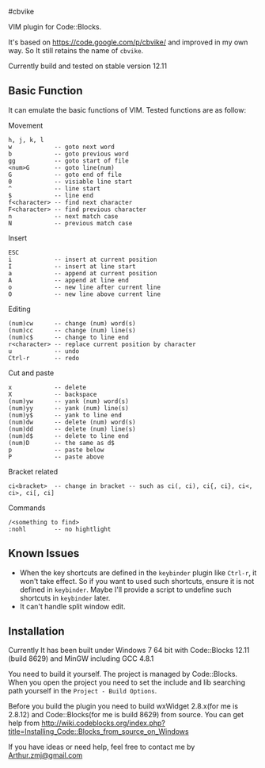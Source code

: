 #cbvike

VIM plugin for Code::Blocks.

It's based on <https://code.google.com/p/cbvike/> and improved in my own way. So It still retains the name of `cbvike`.

Currently build and tested on stable version 12.11

## Basic Function
It can emulate the basic functions of VIM. Tested functions are as follow:

Movement

	h, j, k, l
	w	         -- goto next word
    b            -- goto previous word
	gg           -- goto start of file
	<num>G       -- goto line(num)
	G            -- goto end of file
	0            -- visiable line start
	^            -- line start
	$            -- line end
    f<character> -- find next character
	F<character> -- find previous character
	n            -- next match case
	N            -- previous match case

Insert

	ESC
	i            -- insert at current position
	I            -- insert at line start
	a            -- append at current position
	A            -- append at line end
	o            -- new line after current line
	O            -- new line above current line

Editing
	
	(num)cw      -- change (num) word(s)
	(num)cc      -- change (num) line(s)
	(num)c$      -- change to line end
	r<character> -- replace current position by character
	u            -- undo
	Ctrl-r       -- redo
	
Cut and paste

	x            -- delete
	X            -- backspace
	(num)yw      -- yank (num) word(s)
	(num)yy      -- yank (num) line(s)
	(num)y$      -- yank to line end
	(num)dw      -- delete (num) word(s)
	(num)dd      -- delete (num) line(s)
	(num)d$      -- delete to line end
	(num)D       -- the same as d$
	p            -- paste below
	P            -- paste above

Bracket related

	ci<bracket>  -- change in bracket -- such as ci(, ci), ci{, ci}, ci<, ci>, ci[, ci]

Commands
	
	/<something to find>
	:nohl        -- no hightlight


## Known Issues

* When the key shortcuts are defined in the `keybinder` plugin like `Ctrl-r`, it won't take effect. So if you want to used such shortcuts, ensure it is not defined in `keybinder`. Maybe I'll provide a script to undefine such shortcuts in `keybinder` later. 
* It can't handle split window edit. 

## Installation

Currently It has been built under Windows 7 64 bit with Code::Blocks 12.11 (build 8629) and MinGW including GCC 4.8.1 

You need to build it yourself. The project is managed by Code::Blocks. When you open the project you need to set the include and lib searching path yourself in the `Project - Build Options`.

Before you build the plugin you need to build wxWidget 2.8.x(for me is 2.8.12) and Code::Blocks(for me is build 8629) from source. You can get help from <http://wiki.codeblocks.org/index.php?title=Installing_Code::Blocks_from_source_on_Windows>

If you have ideas or need help, feel free to contact me by <Arthur.zmj@gmail.com>



